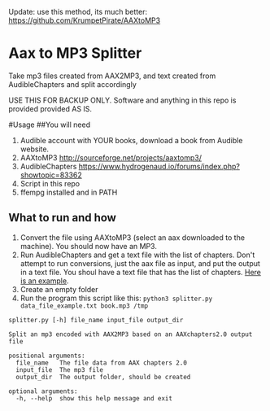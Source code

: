 Update: use this method, its much better: https://github.com/KrumpetPirate/AAXtoMP3

# Aax to MP3 Splitter
Take mp3 files created from AAX2MP3, and text created from AudibleChapters and split accordingly

USE THIS FOR BACKUP ONLY.
Software and anything in this repo is provided provided AS IS.

#Usage
##You will need
1. Audible account with YOUR books, download a book from Audible website.
2. AAXtoMP3 http://sourceforge.net/projects/aaxtomp3/
3. AudibleChapters https://www.hydrogenaud.io/forums/index.php?showtopic=83362
4. Script in this repo
5. ffempg installed and in PATH

## What to run and how
1. Convert the file using AAXtoMP3 (select an aax downloaded to the machine). You should now have an MP3.
2. Run AudibleChapters and get a text file with the list of chapters. Don't attempt to run conversions, just the aax file as input, and put the output in a text file. You shoul have a text file that has the list of chapters. [Here is an example](https://github.com/guysoft/aax_to_mp3_splitter/blob/master/data_file_example.txt).
3. Create an empty folder
4. Run the program this script like this: `python3 splitter.py data_file_example.txt book.mp3 /tmp`

```
splitter.py [-h] file_name input_file output_dir

Split an mp3 encoded with AAX2MP3 based on an AAXchapters2.0 output file

positional arguments:
  file_name   The file data from AAX chapters 2.0
  input_file  The mp3 file
  output_dir  The output folder, should be created

optional arguments:
  -h, --help  show this help message and exit
```
